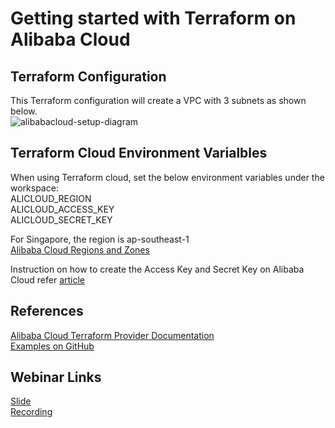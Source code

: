 # Getting started with Terraform on Alibaba Cloud

## Terraform Configuration
This Terraform configuration will create a VPC with 3 subnets as shown below.  
![alibabacloud-setup-diagram](https://github.com/nvinod-net/terraform-alibabacloud-gettingstarted/blob/master/alibabacloud-vpcsetup.png)

## Terraform Cloud Environment Varialbles
When using Terraform cloud, set the below environment variables under the workspace:  
ALICLOUD_REGION  
ALICLOUD_ACCESS_KEY  
ALICLOUD_SECRET_KEY  

For Singapore, the region is ap-southeast-1  
[Alibaba Cloud Regions and Zones](https://www.alibabacloud.com/help/doc-detail/40654.htm)

Instruction on how to create the Access Key and Secret Key on Alibaba Cloud refer [article](https://www.alibabacloud.com/help/doc-detail/53045.htm)

## References
[Alibaba Cloud Terraform Provider Documentation](https://registry.terraform.io/providers/aliyun/alicloud/latest/docs)  
[Examples on GitHub](https://github.com/aliyun/terraform-provider-alicloud)

## Webinar Links
[Slide](https://www.slideshare.net/VinodNarayanankutty/alibaba-cloud-singapore-community-meetup-webinar-3-sep-2020-automate-your-cloud-infrastructure-deployment-with-terraform)  
[Recording](https://youtu.be/AtPLBAxuafs)
